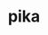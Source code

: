 ---
title: "pika"
layout: cache
categories: [package, develop-2025-03-16]
meta: {"compilers": ["gcc@=11.4.0"], "num_specs": 2, "num_specs_by_stack": {"e4s": 1, "e4s-neoverse-v2": 1, "root": 2}, "oss": ["ubuntu22.04"], "platforms": ["linux"], "stacks": ["e4s", "e4s-neoverse-v2", "root"], "targets": ["neoverse_v2", "x86_64_v3"], "versions": ["0.32.0"]}
spec_details: [{"compiler": "gcc@=11.4.0", "hash": "jb5j3fro5ebsrtchmdqrizhpqnwu6rei", "os": "ubuntu22.04", "platform": "linux", "size": "-", "stacks": ["e4s-neoverse-v2", "root"], "target": "neoverse_v2", "variants": ["~apex", "build_system=cmake", "build_type=Release", "~cuda", "cxxstd=17", "~examples", "generator=ninja", "~generic_coroutines", "~ipo", "malloc=mimalloc", "+mpi", "~rocm", "~sanitizers", "+shared", "~stdexec", "~tracy", "~valgrind"], "versions": ["0.32.0"]}, {"compiler": "gcc@=11.4.0", "hash": "y3hx6ifv5x54vh7iz5esthw6yqtgqgm3", "os": "ubuntu22.04", "platform": "linux", "size": "-", "stacks": ["e4s", "root"], "target": "x86_64_v3", "variants": ["~apex", "build_system=cmake", "build_type=Release", "~cuda", "cxxstd=17", "~examples", "generator=ninja", "~generic_coroutines", "~ipo", "malloc=mimalloc", "+mpi", "~rocm", "~sanitizers", "+shared", "~stdexec", "~tracy", "~valgrind"], "versions": ["0.32.0"]}]
---